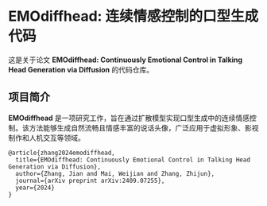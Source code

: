 # EMOdiffhead: 连续情感控制的口型生成代码

这是关于论文 **EMOdiffhead: Continuously Emotional Control in Talking Head Generation via Diffusion** 的代码仓库。

## 项目简介

**EMOdiffhead** 是一项研究工作，旨在通过扩散模型实现口型生成中的连续情感控制。该方法能够生成自然流畅且情感丰富的说话头像，广泛应用于虚拟形象、影视制作和人机交互等领域。

```
@article{zhang2024emodiffhead,
  title={EMOdiffhead: Continuously Emotional Control in Talking Head Generation via Diffusion},
  author={Zhang, Jian and Mai, Weijian and Zhang, Zhijun},
  journal={arXiv preprint arXiv:2409.07255},
  year={2024}
}
```
